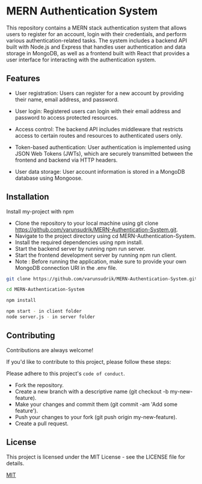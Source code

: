 
# MERN Authentication System


This repository contains a MERN stack authentication system that allows users to register for an account, login with their credentials, and perform various authentication-related tasks. The system includes a backend API built with Node.js and Express that handles user authentication and data storage in MongoDB, as well as a frontend built with React that provides a user interface for interacting with the authentication system.



## Features

- User registration: Users can register for a new account by providing their name, email address, and password.

- User login: Registered users can login with their email address and password to access protected resources.

- Access control: The backend API includes middleware that restricts access to certain routes and resources to authenticated users only.

- Token-based authentication: User authentication is implemented using JSON Web Tokens (JWTs), which are securely transmitted between the frontend and backend via HTTP headers.
- User data storage: User account information is stored in a MongoDB database using Mongoose.

## Installation

Install my-project with npm

- Clone the repository to your local machine using git clone https://github.com/varunsudrik/MERN-Authentication-System.git.
- Navigate to the project directory using cd MERN-Authentication-System.
- Install the required dependencies using npm install.
- Start the backend server by running npm run server.
- Start the frontend development server by running npm run client.
-  Note  : Before running the application, make sure to provide your own MongoDB connection URI in the .env file.




```bash
git clone https://github.com/varunsudrik/MERN-Authentication-System.git  

cd MERN-Authentication-System

npm install

npm start - in client folder
node server.js - in server folder
```
    
## Contributing

Contributions are always welcome!

If you'd like to contribute to this project, please follow these steps:


Please adhere to this project's `code of conduct`.

- Fork the repository.
- Create a new branch with a descriptive name (git checkout -b my-new-feature).
- Make your changes and commit them (git commit -am 'Add some feature').
- Push your changes to your fork (git push origin my-new-feature).
- Create a pull request.

## License

This project is licensed under the MIT License - see the LICENSE file for details.


[MIT](https://choosealicense.com/licenses/mit/)

